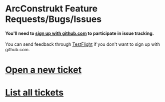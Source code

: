 ArcConstrukt Feature Requests/Bugs/Issues
=========================================

#### You'll need to [sign up with github.com](/signup) to participate in issue tracking. 
You can send feedback through [TestFlight](http://testflightapp.com) if you don't want to sign up with github.com.

# [Open a new ticket](https://github.com/jasonm23/arcconstruktissues/issues/new)

# [List all tickets](https://github.com/jasonm23/arcconstruktissues/issues)